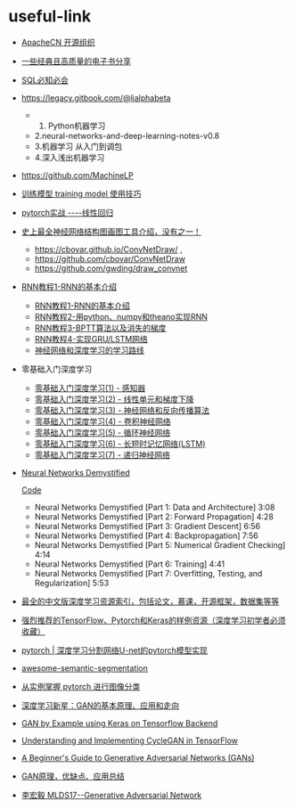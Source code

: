 # useful-link

- [ApacheCN 开源组织](https://github.com/apachecn/home)

- [一些经典且高质量的电子书分享](https://github.com/threerocks/studyFiles) 

- [SQL必知必会](https://ljalphabeta.gitbooks.io/sql-must-know/content/ )

- https://legacy.gitbook.com/@ljalphabeta  
    - 1. Python机器学习 
    - 2.neural-networks-and-deep-learning-notes-v0.8 
    - 3.机器学习 从入门到调包 
    - 4.深入浅出机器学习

- https://github.com/MachineLP 
- [训练模型 training model 使用技巧](https://jiaxiangli.netlify.com/2018/04/21/training-model/)
- [pytorch实战 ----线性回归](https://blog.csdn.net/l_zqxs_/article/details/81205561) 
- [史上最全神经网络结构图画图工具介绍，没有之一！](http://www.10tiao.com/html/502/201703/2653284913/1.html)
     
     - https://cbovar.github.io/ConvNetDraw/ , 
     - https://github.com/cbovar/ConvNetDraw
     - https://github.com/gwding/draw_convnet

- [RNN教程1-RNN的基本介绍](https://www.lookfor404.com/rnn%e6%95%99%e7%a8%8b1-rnn%e7%9a%84%e5%9f%ba%e6%9c%ac%e4%bb%8b%e7%bb%8d/)
    - [RNN教程1-RNN的基本介绍](https://www.lookfor404.com/rnn%e6%95%99%e7%a8%8b1-rnn%e7%9a%84%e5%9f%ba%e6%9c%ac%e4%bb%8b%e7%bb%8d/)
    - [RNN教程2-用python、numpy和theano实现RNN](https://www.lookfor404.com/rnn%e6%95%99%e7%a8%8b2-%e7%94%a8python-numpy-theano%e5%ae%9e%e7%8e%b0rnn/)
    - [RNN教程3-BPTT算法以及消失的梯度](https://www.lookfor404.com/rnn%e6%95%99%e7%a8%8b3-bptt%e7%ae%97%e6%b3%95%e4%bb%a5%e5%8f%8a%e6%b6%88%e5%a4%b1%e7%9a%84%e6%a2%af%e5%ba%a6/)
    - [RNN教程4-实现GRU/LSTM网络](https://www.lookfor404.com/rnn%e6%95%99%e7%a8%8b4-%e5%ae%9e%e7%8e%b0grulstm%e7%bd%91%e7%bb%9c/)
    - [神经网络和深度学习的学习路线](https://www.lookfor404.com/rnn%e6%95%99%e7%a8%8b4-%e5%ae%9e%e7%8e%b0grulstm%e7%bd%91%e7%bb%9c/)

- 零基础入门深度学习
    - [零基础入门深度学习(1) - 感知器](https://www.zybuluo.com/hanbingtao/note/433855) 
    - [零基础入门深度学习(2) - 线性单元和梯度下降 ](https://www.zybuluo.com/hanbingtao/note/448086)
    - [零基础入门深度学习(3) - 神经网络和反向传播算法 ](https://www.zybuluo.com/hanbingtao/note/476663)
    - [零基础入门深度学习(4) - 卷积神经网络 ](https://www.zybuluo.com/hanbingtao/note/485480)
    - [零基础入门深度学习(5) - 循环神经网络 ](https://zybuluo.com/hanbingtao/note/541458)
    - [零基础入门深度学习(6) - 长短时记忆网络(LSTM) ](https://zybuluo.com/hanbingtao/note/581764)
    - [零基础入门深度学习(7) - 递归神经网络](https://zybuluo.com/hanbingtao/note/626300)
    
- [Neural Networks Demystified](https://www.youtube.com/playlist?list=PLiaHhY2iBX9hdHaRr6b7XevZtgZRa1PoU)

    [Code](https://github.com/stephencwelch/Neural-Networks-Demystified)
   - Neural Networks Demystified [Part 1: Data and Architecture]                     3:08
   - Neural Networks Demystified [Part 2: Forward Propagation]                       4:28
   - Neural Networks Demystified [Part 3: Gradient Descent]                          6:56
   - Neural Networks Demystified [Part 4: Backpropagation]                           7:56
   - Neural Networks Demystified [Part 5: Numerical Gradient Checking]               4:14
   - Neural Networks Demystified [Part 6: Training]                                  4:41
   - Neural Networks Demystified [Part 7: Overfitting, Testing, and Regularization]  5:53
   
 - [最全的中文版深度学习资源索引，包括论文，慕课，开源框架，数据集等等 ](https://github.com/bo-xiong/Awesome-Deep-Learning-for-Chinese)
 
 - [强烈推荐的TensorFlow、Pytorch和Keras的样例资源（深度学习初学者必须收藏）](https://zhuanlan.zhihu.com/p/51866340)
 - [pytorch | 深度学习分割网络U-net的pytorch模型实现](https://blog.csdn.net/u014722627/article/details/60883185)
 - [awesome-semantic-segmentation](https://github.com/mrgloom/awesome-semantic-segmentation)
 - [从实例掌握 pytorch 进行图像分类 ](http://spytensor.com/index.php/archives/21/?ecxwjy=o1ftm3) 
 
 - [深度学习新星：GAN的基本原理、应用和走向](https://www.jianshu.com/p/80bd4d4c2992)
 - [GAN by Example using Keras on Tensorflow Backend](https://towardsdatascience.com/gan-by-example-using-keras-on-tensorflow-backend-1a6d515a60d0)
 - [Understanding and Implementing CycleGAN in TensorFlow](https://hardikbansal.github.io/CycleGANBlog/)
 - [A Beginner's Guide to Generative Adversarial Networks (GANs)](https://skymind.ai/wiki/generative-adversarial-network-gan)
 - [GAN原理，优缺点、应用总结](https://blog.csdn.net/binbigdata/article/details/80650746)
 - [李宏毅 MLDS17--Generative Adversarial Network](https://www.jiqizhixin.com/articles/2017-10-1-1)
